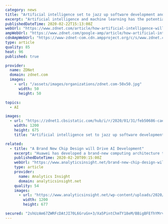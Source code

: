 ```yaml
---
category: news
title: "Artificial intelligence set to jazz up software development and deployment"
excerpt: "Artificial intelligence and machine learning has the potential to boost many, many areas of the enterprise. As explored in my recent post, it is capable of accelerating and adding intelligence to supply chain management, human resources, sales, marketing and finance. Oh, and one more area, by the way -- IT management. The inevitable impact of ..."
publishedDateTime: 2020-02-22T15:13:00Z
webUrl: "https://www.zdnet.com/article/how-artificial-intelligence-will-jazz-up-software-development-and-deployment/"
ampWebUrl: "https://www.zdnet.com/google-amp/article/how-artificial-intelligence-will-jazz-up-software-development-and-deployment/"
cdnAmpWebUrl: "https://www-zdnet-com.cdn.ampproject.org/c/s/www.zdnet.com/google-amp/article/how-artificial-intelligence-will-jazz-up-software-development-and-deployment/"
type: article
quality: 85
heat: 96
published: true

provider:
  name: ZDNet
  domain: zdnet.com
  images:
    - url: "/assets/images/organizations/zdnet.com-50x50.jpg"
      width: 50
      height: 50

topics:
  - AI

images:
  - url: "https://zdnet1.cbsistatic.com/hub/i/r/2020/01/31/feb50686-cae2-407b-a9cc-d43f81bfe48b/thumbnail/1200x675/a4bdd67a9d47da93ecd63a666ea9a9a4/phone-mask.jpg"
    width: 1200
    height: 675
    title: "Artificial intelligence set to jazz up software development and deployment"

related:
  - title: "A Brand New Chip Design will Drive AI Development"
    excerpt: "Huawei has developed a brand-new computing architecture to meet these challenges, and the Ascend series processor has been reinvented specifically for the deep learning needed by AI. The top-of-the-range Ascend 910 chip among current generation runs on just such an architecture, offering the highest possible computing density in just a single ..."
    publishedDateTime: 2020-02-20T09:15:00Z
    webUrl: "https://www.analyticsinsight.net/brand-new-chip-design-will-drive-ai-development/"
    type: article
    provider:
      name: Analytics Insight
      domain: analyticsinsight.net
    quality: 54
    images:
      - url: "https://www.analyticsinsight.net/wp-content/uploads/2020/02/Huawei_Ascend_910.jpg"
        width: 1200
        height: 677

secured: "2shUzAm67ZWRFcDAtJI70L6GruGn+3/Xa5PintChmTY18eM/BBigBFEfhYMrvZYLsSO3cx61Q7CuAMv0IZbgk7dBN3XwmwP9SF7+e6w7shNN+ewidhk8FuxwJc8ZOpzil8zsABdY3JRrO81AHp7gFJQwNUO4KyZ4oEZJuBUUi0xGAKE30U7Va8Ba47aZabXSKstlwz2x4YeF/3cikNECjhAMnOJEjEOhsNpkGu2wOpyvBUAly7Z2VZIPh8L/SbrEr/EUHrHVWv0q2gvlYvMa87a9fXE/QAa3MaCbsxEcvkvFvGdbRUe0xsOnbYTYdZ+9yy7IyTdc8Mqv8Yh9RXKEYum+CO4ZzD1FOIm3rDHcgiIcLFl78r9Z60Br/odqViKawPhntp9TCwbkIe4e1A0qmxFsFlZHnC88WWRzxG26g42qpQc24f6/FldI+yF1d/EtdhVc3WZgHBgQkYBPjKxI0teiAROS/6fNLxYBrCogFRc=;s6/oNVSeYyuxpP5f2K7pQQ=="
---
```


